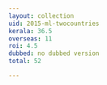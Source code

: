 ```yaml
---
layout: collection
uid: 2015-ml-twocountries
kerala: 36.5 
overseas: 11 
roi: 4.5 
dubbed: no dubbed version
total: 52 

---
```

